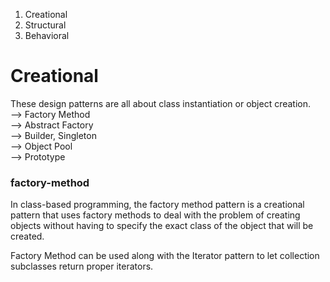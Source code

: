 

1. Creational
2. Structural
3. Behavioral

# Creational
These design patterns are all about class instantiation or object creation.<br />
  --> Factory Method <br />
  --> Abstract Factory <br />
  --> Builder, Singleton <br />
  --> Object Pool <br />
  --> Prototype <br />

### factory-method
In class-based programming, the factory method pattern is a creational pattern that uses factory methods to deal with the problem of creating objects without having to specify the exact class of the object that will be created.

Factory Method can be used along with the Iterator pattern to let collection subclasses return proper iterators.

